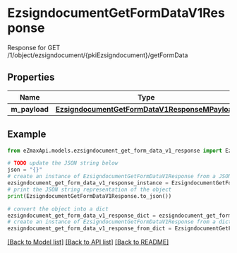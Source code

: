 # EzsigndocumentGetFormDataV1Response

Response for GET /1/object/ezsigndocument/{pkiEzsigndocument}/getFormData

## Properties

Name | Type | Description | Notes
------------ | ------------- | ------------- | -------------
**m_payload** | [**EzsigndocumentGetFormDataV1ResponseMPayload**](EzsigndocumentGetFormDataV1ResponseMPayload.md) |  | 

## Example

```python
from eZmaxApi.models.ezsigndocument_get_form_data_v1_response import EzsigndocumentGetFormDataV1Response

# TODO update the JSON string below
json = "{}"
# create an instance of EzsigndocumentGetFormDataV1Response from a JSON string
ezsigndocument_get_form_data_v1_response_instance = EzsigndocumentGetFormDataV1Response.from_json(json)
# print the JSON string representation of the object
print(EzsigndocumentGetFormDataV1Response.to_json())

# convert the object into a dict
ezsigndocument_get_form_data_v1_response_dict = ezsigndocument_get_form_data_v1_response_instance.to_dict()
# create an instance of EzsigndocumentGetFormDataV1Response from a dict
ezsigndocument_get_form_data_v1_response_from_dict = EzsigndocumentGetFormDataV1Response.from_dict(ezsigndocument_get_form_data_v1_response_dict)
```
[[Back to Model list]](../README.md#documentation-for-models) [[Back to API list]](../README.md#documentation-for-api-endpoints) [[Back to README]](../README.md)


